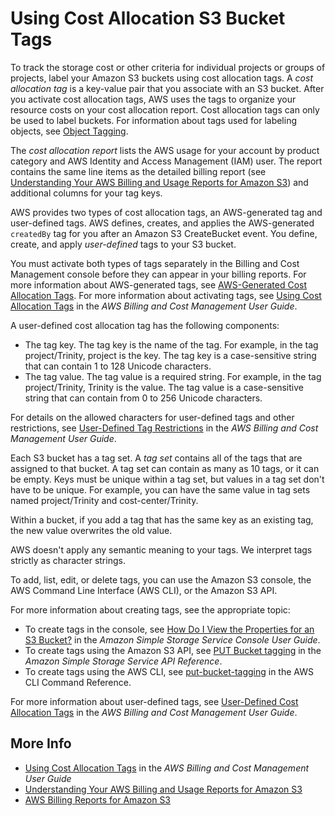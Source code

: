 # Using Cost Allocation S3 Bucket Tags<a name="CostAllocTagging"></a>

To track the storage cost or other criteria for individual projects or groups of projects, label your Amazon S3 buckets using cost allocation tags\. A *cost allocation tag* is a key\-value pair that you associate with an S3 bucket\. After you activate cost allocation tags, AWS uses the tags to organize your resource costs on your cost allocation report\. Cost allocation tags can only be used to label buckets\. For information about tags used for labeling objects, see [Object Tagging](object-tagging.md)\.

The *cost allocation report* lists the AWS usage for your account by product category and AWS Identity and Access Management \(IAM\) user\. The report contains the same line items as the detailed billing report \(see [Understanding Your AWS Billing and Usage Reports for Amazon S3](aws-usage-report-understand.md)\) and additional columns for your tag keys\.

AWS provides two types of cost allocation tags, an AWS\-generated tag and user\-defined tags\. AWS defines, creates, and applies the AWS\-generated `createdBy` tag for you after an Amazon S3 CreateBucket event\. You define, create, and apply *user\-defined* tags to your S3 bucket\.

You must activate both types of tags separately in the Billing and Cost Management console before they can appear in your billing reports\. For more information about AWS\-generated tags, see [ AWS\-Generated Cost Allocation Tags](http://docs.aws.amazon.com/awsaccountbilling/latest/aboutv2//aws-tags.html)\. For more information about activating tags, see [Using Cost Allocation Tags](http://docs.aws.amazon.com/awsaccountbilling/latest/aboutv2//cost-alloc-tags.html) in the *AWS Billing and Cost Management User Guide*\.

A user\-defined cost allocation tag has the following components:
+ The tag key\. The tag key is the name of the tag\. For example, in the tag project/Trinity, project is the key\. The tag key is a case\-sensitive string that can contain 1 to 128 Unicode characters\. 
+ The tag value\. The tag value is a required string\. For example, in the tag project/Trinity, Trinity is the value\. The tag value is a case\-sensitive string that can contain from 0 to 256 Unicode characters\.

For details on the allowed characters for user\-defined tags and other restrictions, see [User\-Defined Tag Restrictions](http://docs.aws.amazon.com/awsaccountbilling/latest/aboutv2//allocation-tag-restrictions.html) in the *AWS Billing and Cost Management User Guide*\.

Each S3 bucket has a tag set\. A *tag set* contains all of the tags that are assigned to that bucket\. A tag set can contain as many as 10 tags, or it can be empty\. Keys must be unique within a tag set, but values in a tag set don't have to be unique\. For example, you can have the same value in tag sets named project/Trinity and cost\-center/Trinity\.

Within a bucket, if you add a tag that has the same key as an existing tag, the new value overwrites the old value\.

AWS doesn't apply any semantic meaning to your tags\. We interpret tags strictly as character strings\. 

To add, list, edit, or delete tags, you can use the Amazon S3 console, the AWS Command Line Interface \(AWS CLI\), or the Amazon S3 API\. 

For more information about creating tags, see the appropriate topic: 
+ To create tags in the console, see [How Do I View the Properties for an S3 Bucket?](http://docs.aws.amazon.com/AmazonS3/latest/user-guide/view-bucket-properties.html) in the *Amazon Simple Storage Service Console User Guide*\.
+ To create tags using the Amazon S3 API, see [PUT Bucket tagging](http://docs.aws.amazon.com/AmazonS3/latest/API/RESTBucketPUTtagging.html) in the *Amazon Simple Storage Service API Reference*\.
+ To create tags using the AWS CLI, see [put\-bucket\-tagging](http://docs.aws.amazon.com/cli/latest/reference/s3api/put-bucket-tagging.html) in the AWS CLI Command Reference\.

For more information about user\-defined tags, see [User\-Defined Cost Allocation Tags](http://docs.aws.amazon.com/awsaccountbilling/latest/aboutv2//custom-tags.html) in the *AWS Billing and Cost Management User Guide*\.

## More Info<a name="CostAllocTagging-more-info"></a>
+ [ Using Cost Allocation Tags](http://docs.aws.amazon.com/awsaccountbilling/latest/aboutv2//cost-alloc-tags.html) in the *AWS Billing and Cost Management User Guide*
+ [Understanding Your AWS Billing and Usage Reports for Amazon S3](aws-usage-report-understand.md)
+ [AWS Billing Reports for Amazon S3](aws-billing-reports.md)